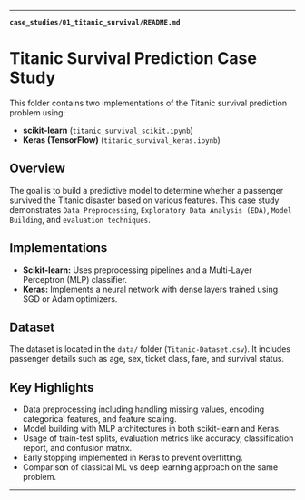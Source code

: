 
---

**`case_studies/01_titanic_survival/README.md`**


# Titanic Survival Prediction Case Study

This folder contains two implementations of the Titanic survival prediction problem using:

- **scikit-learn** (`titanic_survival_scikit.ipynb`)
- **Keras (TensorFlow)** (`titanic_survival_keras.ipynb`)

## Overview

The goal is to build a predictive model to determine whether a passenger survived the Titanic disaster based on various features. This case study demonstrates `Data Preprocessing`, `Exploratory Data Analysis (EDA)`, `Model Building`, and `evaluation techniques`.

## Implementations

- **Scikit-learn:** Uses preprocessing pipelines and a Multi-Layer Perceptron (MLP) classifier.
- **Keras:** Implements a neural network with dense layers trained using SGD or Adam optimizers.

## Dataset

The dataset is located in the `data/` folder (`Titanic-Dataset.csv`). It includes passenger details such as age, sex, ticket class, fare, and survival status.


## Key Highlights

- Data preprocessing including handling missing values, encoding categorical features, and feature scaling.
- Model building with MLP architectures in both scikit-learn and Keras.
- Usage of train-test splits, evaluation metrics like accuracy, classification report, and confusion matrix.
- Early stopping implemented in Keras to prevent overfitting.
- Comparison of classical ML vs deep learning approach on the same problem.

---

